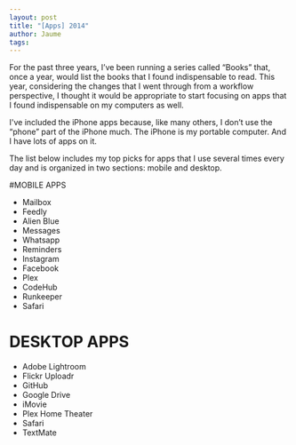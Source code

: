 ```yaml
---
layout: post
title: "[Apps] 2014"
author: Jaume
tags:
---
```


For the past three years, I’ve been running a series called “Books” that, once a year, would list the books that I found indispensable to read. This year, considering the changes that I went through from a workflow perspective, I thought it would be appropriate to start focusing on apps that I found indispensable on my computers as well.

I've included the iPhone apps because, like many others, I don’t use the “phone” part of the iPhone much. The iPhone is my portable computer. And I have lots of apps on it.

The list below includes my top picks for apps that I use several times every day and is organized in two sections: mobile and desktop.

#MOBILE APPS

- Mailbox
- Feedly
- Alien Blue
- Messages
- Whatsapp
- Reminders
- Instagram
- Facebook
- Plex
- CodeHub
- Runkeeper
- Safari

# DESKTOP APPS

- Adobe Lightroom
- Flickr Uploadr
- GitHub
- Google Drive
- iMovie
- Plex Home Theater
- Safari
- TextMate
